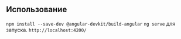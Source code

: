 ## Использование
`npm install --save-dev @angular-devkit/build-angular`
`ng serve` для запуска. `http://localhost:4200/`
